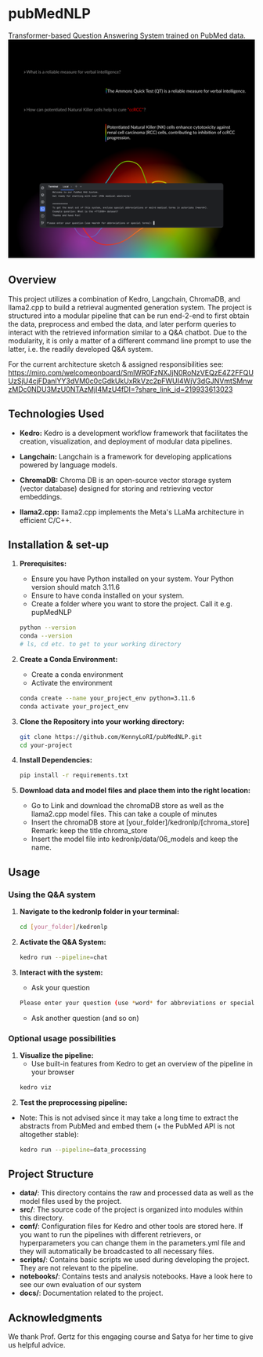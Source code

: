 # pubMedNLP
Transformer-based Question Answering System trained on PubMed data.
![Overview of the deployed pipelines](project_docs/read_me_graphic.png)

## Overview

This project utilizes a combination of Kedro, Langchain, ChromaDB, and llama2.cpp to build a retrieval augmented generation system. The project is structured into a modular pipeline that can be run end-2-end to first obtain the data, preprocess and embed the data, and later perform queries to interact with the retrieved information similar to a Q&A chatbot. Due to the modularity, it is only a matter of a different command line prompt to use the latter, i.e. the readily developed Q&A system. 

For the current architecture sketch & assigned responsibilities see: https://miro.com/welcomeonboard/SmlWR0FzNXJjN0RoNzVEQzE4Z2FFQUUzSjU4cjFDanlYY3dVM0c0cGdkUkUxRkVzc2pFWUI4WjV3dGJNVmtSMnwzMDc0NDU3MzU0NTAzMjI4MzU4fDI=?share_link_id=219933613023


## Technologies Used

- **Kedro:** Kedro is a development workflow framework that facilitates the creation, visualization, and deployment of modular data pipelines.

- **Langchain:** Langchain is a framework for developing applications powered by language models.

- **ChromaDB:** Chroma DB is an open-source vector storage system (vector database) designed for storing and retrieving vector embeddings.

- **llama2.cpp:** llama2.cpp implements the Meta's LLaMa architecture in efficient C/C++.

## Installation & set-up

1. **Prerequisites:**
   - Ensure you have Python installed on your system. Your Python version should match 3.11.6
   - Ensure to have conda installed on your system.
   - Create a folder where you want to store the project. Call it e.g. pupMedNLP

   ```bash
   python --version
   conda --version
   # ls, cd etc. to get to your working directory
   ```

2. **Create a Conda Environment:**
   - Create a conda environment
   - Activate the environment
   ```bash
   conda create --name your_project_env python=3.11.6
   conda activate your_project_env
   ```

4. **Clone the Repository into your working directory:**
   ```bash
   git clone https://github.com/KennyLoRI/pubMedNLP.git
   cd your-project
   ```

5. **Install Dependencies:**
   ```bash
   pip install -r requirements.txt
   ```
6. **Download data and model files and place them into the right location:**
   - Go to Link and download the chromaDB store as well as the llama2.cpp model files. This can take a couple of minutes
   - Insert the chromaDB store at [your_folder]/kedronlp/[chroma_store] Remark: keep the title chroma_store
   - Insert the model file into kedronlp/data/06_models and keep the name.

## Usage
### Using the Q&A system
1. **Navigate to the kedronlp folder in your terminal:**
   ```bash
   cd [your_folder]/kedronlp
   ```

2. **Activate the Q&A System:**
   ```bash
   kedro run --pipeline=chat
   ```
3. **Interact with the system:**
   - Ask your question
   ```bash
   Please enter your question (use *word* for abbreviations or special terms): [your_question]
   ```
   - Ask another question (and so on)

### Optional usage possibilities 
1. **Visualize the pipeline:**
   - Use built-in features from Kedro to get an overview of the pipeline in your browser
   ```bash
   kedro viz
   ```
2. **Test the preprocessing pipeline:**
- Note: This is not advised since it may take a long time to extract the abstracts from PubMed and embed them (+ the PubMed API is not altogether stable):
  ```bash
  kedro run --pipeline=data_processing
  ```

## Project Structure

- **data/**: This directory contains the raw and processed data as well as the model files used by the project.
- **src/**: The source code of the project is organized into modules within this directory.
- **conf/**: Configuration files for Kedro and other tools are stored here. If you want to run the pipelines with different retrievers, or hyperparameters you can change them in the parameters.yml file and they will automatically be broadcasted to all necessary files.
- **scripts/**: Contains basic scripts we used during developing the project. They are not relevant to the pipeline.
- **notebooks/**: Contains tests and analysis notebooks. Have a look here to see our own evaluation of our system
- **docs/**: Documentation related to the project.

## Acknowledgments
We thank Prof. Gertz for this engaging course and Satya for her time to give us helpful advice. 
